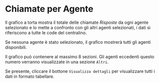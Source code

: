 # Chiamate per Agente

Il grafico a torta mostra il totale delle chiamate *Risposte* da ogni agente selezionato e 
lo mette a confronto con gli altri agenti selezionati, i dati si riferiscono 
a tutte le code del centralino. 

Se nessuna agente è stato selezionato, il grafico mostrerà tutti gli agenti disponibili.

Il grafico può contenere al massimo 8 sezioni. Gli agenti eccedenti questo numero
verranno visualizzate in una sezione `Altri`.

Se presente, cliccare il bottone `Visualizza dettagli` per visualizzare tutti i dati 
in formato tabellare.

